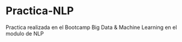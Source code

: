 # Practica-NLP
Practica realizada en el Bootcamp Big Data &amp; Machine Learning en el modulo de NLP
